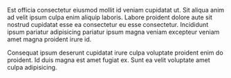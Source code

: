 Est officia consectetur eiusmod mollit id veniam cupidatat ut. Sit aliqua anim ad velit ipsum culpa enim aliquip laboris. Labore proident dolore aute sit nostrud cupidatat esse ea consectetur eu esse consectetur. Incididunt ipsum pariatur adipisicing pariatur ipsum magna veniam excepteur veniam amet magna proident irure id.

Consequat ipsum deserunt cupidatat irure culpa voluptate proident enim do proident. Id duis magna est amet fugiat ex. Sunt ea velit voluptate amet culpa adipisicing.
